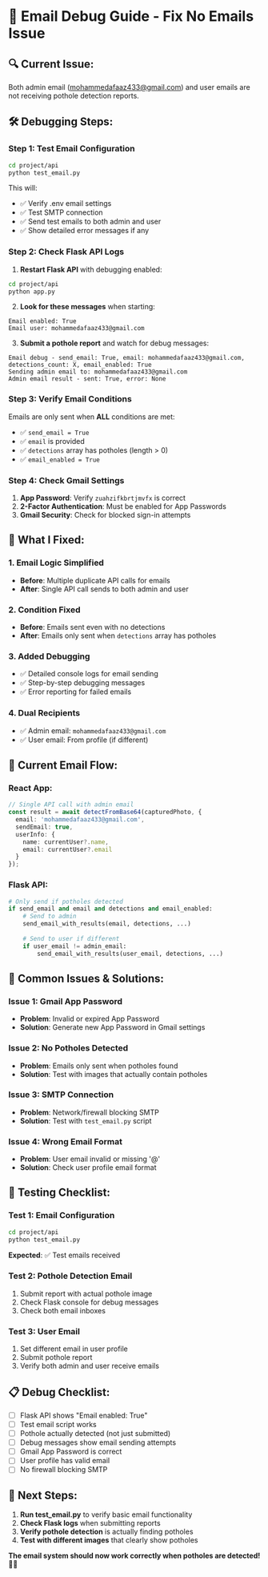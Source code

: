 # 📧 Email Debug Guide - Fix No Emails Issue

## 🔍 **Current Issue:**
Both admin email (mohammedafaaz433@gmail.com) and user emails are not receiving pothole detection reports.

## 🛠️ **Debugging Steps:**

### **Step 1: Test Email Configuration**
```bash
cd project/api
python test_email.py
```

This will:
- ✅ Verify .env email settings
- ✅ Test SMTP connection
- ✅ Send test emails to both admin and user
- ✅ Show detailed error messages if any

### **Step 2: Check Flask API Logs**
1. **Restart Flask API** with debugging enabled:
```bash
cd project/api
python app.py
```

2. **Look for these messages** when starting:
```
Email enabled: True
Email user: mohammedafaaz433@gmail.com
```

3. **Submit a pothole report** and watch for debug messages:
```
Email debug - send_email: True, email: mohammedafaaz433@gmail.com, detections_count: X, email_enabled: True
Sending admin email to: mohammedafaaz433@gmail.com
Admin email result - sent: True, error: None
```

### **Step 3: Verify Email Conditions**
Emails are only sent when **ALL** conditions are met:
- ✅ `send_email = True`
- ✅ `email` is provided
- ✅ `detections` array has potholes (length > 0)
- ✅ `email_enabled = True`

### **Step 4: Check Gmail Settings**
1. **App Password**: Verify `zuahzifkbrtjmvfx` is correct
2. **2-Factor Authentication**: Must be enabled for App Passwords
3. **Gmail Security**: Check for blocked sign-in attempts

## 🔧 **What I Fixed:**

### **1. Email Logic Simplified**
- **Before**: Multiple duplicate API calls for emails
- **After**: Single API call sends to both admin and user

### **2. Condition Fixed**
- **Before**: Emails sent even with no detections
- **After**: Emails only sent when `detections` array has potholes

### **3. Added Debugging**
- ✅ Detailed console logs for email sending
- ✅ Step-by-step debugging messages
- ✅ Error reporting for failed emails

### **4. Dual Recipients**
- ✅ Admin email: `mohammedafaaz433@gmail.com`
- ✅ User email: From profile (if different)

## 🎯 **Current Email Flow:**

### **React App:**
```typescript
// Single API call with admin email
const result = await detectFromBase64(capturedPhoto, {
  email: 'mohammedafaaz433@gmail.com',
  sendEmail: true,
  userInfo: {
    name: currentUser?.name,
    email: currentUser?.email
  }
});
```

### **Flask API:**
```python
# Only send if potholes detected
if send_email and email and detections and email_enabled:
    # Send to admin
    send_email_with_results(email, detections, ...)
    
    # Send to user if different
    if user_email != admin_email:
        send_email_with_results(user_email, detections, ...)
```

## 🚨 **Common Issues & Solutions:**

### **Issue 1: Gmail App Password**
- **Problem**: Invalid or expired App Password
- **Solution**: Generate new App Password in Gmail settings

### **Issue 2: No Potholes Detected**
- **Problem**: Emails only sent when potholes found
- **Solution**: Test with images that actually contain potholes

### **Issue 3: SMTP Connection**
- **Problem**: Network/firewall blocking SMTP
- **Solution**: Test with `test_email.py` script

### **Issue 4: Wrong Email Format**
- **Problem**: User email invalid or missing '@'
- **Solution**: Check user profile email format

## 🧪 **Testing Checklist:**

### **Test 1: Email Configuration**
```bash
cd project/api
python test_email.py
```
**Expected**: ✅ Test emails received

### **Test 2: Pothole Detection Email**
1. Submit report with actual pothole image
2. Check Flask console for debug messages
3. Check both email inboxes

### **Test 3: User Email**
1. Set different email in user profile
2. Submit pothole report
3. Verify both admin and user receive emails

## 📋 **Debug Checklist:**

- [ ] Flask API shows "Email enabled: True"
- [ ] Test email script works
- [ ] Pothole actually detected (not just submitted)
- [ ] Debug messages show email sending attempts
- [ ] Gmail App Password is correct
- [ ] User profile has valid email
- [ ] No firewall blocking SMTP

## 🎯 **Next Steps:**

1. **Run test_email.py** to verify basic email functionality
2. **Check Flask logs** when submitting reports
3. **Verify pothole detection** is actually finding potholes
4. **Test with different images** that clearly show potholes

**The email system should now work correctly when potholes are detected!** 📧✅

